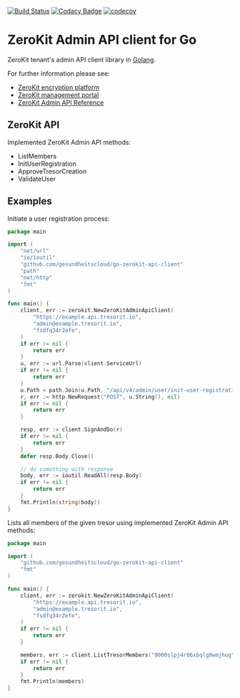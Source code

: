 [![Build Status](https://travis-ci.org/gesundheitscloud/go-zerokit-api-client.svg?branch=master)](https://travis-ci.org/gesundheitscloud/go-zerokit-api-client)
[![Codacy Badge](https://api.codacy.com/project/badge/Grade/c33f5a21aeaf497a85ebf9acfb797939)](https://www.codacy.com/app/theintz/go-zerokit-api-client?utm_source=github.com&utm_medium=referral&utm_content=gesundheitscloud/go-zerokit-api-client&utm_campaign=badger)
[![codecov](https://codecov.io/gh/gesundheitscloud/go-zerokit-api-client/branch/master/graph/badge.svg)](https://codecov.io/gh/gesundheitscloud/go-zerokit-api-client)

# ZeroKit Admin API client for Go

ZeroKit tenant's admin API client library in [Golang](https://golang.org/).

For further information please see:

- [ZeroKit encryption platform](https://tresorit.com/zerokit)
- [ZeroKit management portal](https://manage.tresorit.io)
- [ZeroKit Admin API Reference](https://tresorit.com/zerokit/docs/admin_api/API_reference.html)

## ZeroKit API

Implemented ZeroKit Admin API methods:

 - ListMembers
 - InitUserRegistration
 - ApproveTresorCreation
 - ValidateUser

## Examples

Initiate a user registration process:
 
```go
package main

import (
    "net/url"
    "io/ioutil"
    "github.com/gesundheitscloud/go-zerokit-api-client"
    "path"
    "net/http"
    "fmt"
)

func main() {
    client, err := zerokit.NewZeroKitAdminApiClient(
        "https://example.api.tresorit.io",
        "admin@example.tresorit.io",
        "fsdfq34r2efe",
    )
    if err != nil {
        return err
    }
    u, err := url.Parse(client.ServiceUrl)
    if err != nil {
        return err
    }
    u.Path = path.Join(u.Path, "/api/v4/admin/user/init-user-registration")
    r, err := http.NewRequest("POST", u.String(), nil)
    if err != nil {
        return err
    }

    resp, err := client.SignAndDo(r)
    if err != nil {
        return err
    }
    defer resp.Body.Close()

    // do something with response
    body, err := ioutil.ReadAll(resp.Body)
    if err != nil {
        return err
    }
    fmt.Println(string(body))
}
```

Lists all members of the given tresor using implemented ZeroKit Admin API
methods:

```go
package main

import (
    "github.com/gesundheitscloud/go-zerokit-api-client"
    "fmt"
)

func main() {
    client, err := zerokit.NewZeroKitAdminApiClient(
        "https://example.api.tresorit.io",
        "admin@example.tresorit.io",
        "fsdfq34r2efe",
    )
    if err != nil {
        return err
    }

    members, err := client.ListTresorMembers("0000slpj4r86xbqlg9wmjhug")
    if err != nil {
        return err
    }
    fmt.Println(members)
}
```
